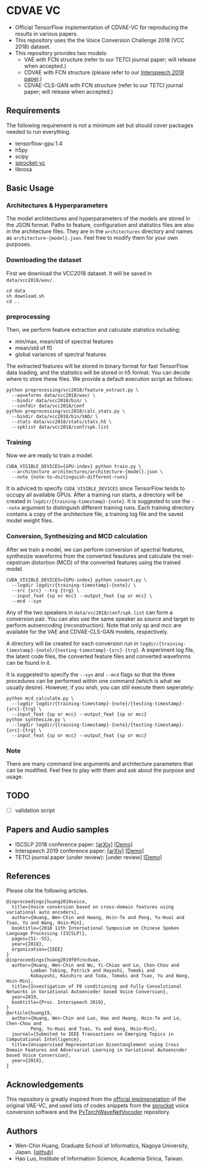 # CDVAE VC
- Official TensorFlow implementation of CDVAE-VC for reproducing the results in various papers.
- This repository uses the the Voice Conversion Challenge 2018 (VCC 2018) dataset.
- This repository provides two models:
  - VAE with FCN structure (refer to our TETCI journal paper; will release when accepted.)
  - CDVAE with FCN structure (please refer to our [Interspeech 2019 paper](https://arxiv.org/pdf/1905.00615.pdf).)
  - CDVAE-CLS-GAN with FCN structure (refer to our TETCI journal paper; will release when accepted.)

## Requirements

The following requirement is not a minimum set but should cover packages needed to run everything.

- tensorflow-gpu 1.4
- h5py
- scipy
- [sprocket-vc](https://github.com/k2kobayashi/sprocket)
- librosa

## Basic Usage

### Architectures & Hyperparameters

The model architectures and hyperparameters of the models are stored in the JSON format. Paths to feature, configuration and statistics files are also in the architecture files. They are in the `architectures` directory and names as `architecture-{model}.json`. Feel free to modify them for your own purposes.

### Downloading the dataset

First we download the VCC2018 dataset. It will be saved in `data/vcc2018/wav/`.

```
cd data
sh download.sh
cd ..
```

### preprocessing

Then, we perform feature extraction and calculate statistics including:

- min/max, mean/std of spectral features
- mean/std of f0
- global variances of spectral features

The extracted features will be stored in binary format for fast TensorFlow data loading, and the statistics will be stored in h5 format. You can decide where to store these files. We provide a default execution script as follows:

```
python preprocessing/vcc2018/feature_extract.py \
  --waveforms data/vcc2018/wav/ \
  --bindir data/vcc2018/bin/ \
  --confdir data/vcc2018/conf
python preprocessing/vcc2018/calc_stats.py \
  --bindir data/vcc2018/bin/VAD/ \
  --stats data/vcc2018/stats/stats.h5 \
  --spklist data/vcc2018/conf/spk.list
```

### Training

Now we are ready to train a model.

``` 
CUDA_VISIBLE_DEVICES={GPU-index} python train.py \
  --architecture architectures/architecture-{model}.json \
  --note {note-to-dsitinguish-different-runs}
```

It is adviced to specify `CUDA_VISIBLE_DEVICES` since TensorFlow tends to occupy all available GPUs. After a training run starts, a directory will be created in `logdir/{training-timestamp}-{note}`. It is suggested to use the `--note` argument to distinguish different training runs. Each training directory contains a copy of the architecture file, a training log file and the saved model weight files.

### Conversion, Synthesizing and MCD calculation

After we train a model, we can perform conversion of spectral features, synthesize waveforms from the converted feautures and calculate the mel-cepstrum distortion (MCD) of the converted features using the trained model.

``` 
CUDA_VISIBLE_DEVICES={GPU-index} python convert.py \
  --logdir logdir/{training-timestamp}-{note}/ \
  --src {src} --trg {trg} \
  --input_feat {sp or mcc} --output_feat {sp or mcc} \
  --mcd --syn
```

Any of the two speakers in `data/vcc2018/conf/spk.list` can form a conversion pair. You can also use the same speaker as source and target to perform autoencoding (reconstruction). Note that only sp and mcc are available for the VAE and CDVAE-CLS-GAN models, respectively.

A directory will be created for each conversion run in `logdir/{training-timestamp}-{note}/{testing-timestamp}-{src}-{trg}`. A experiment log file, the latent code files, the converted feature files and converted waveforms can be found in it.

It is suggested to specify the `--syn` and `--mcd` flags so that the three procedures can be performed within one command (which is what we usually desire). However, if you wish, you can still execute them seperately:

```
python mcd_calculate.py \
  --logdir logdir/{training-timestamp}-{note}/{testing-timestamp}-{src}-{trg} \
  --input_feat {sp or mcc} --output_feat {sp or mcc}
python synthesize.py \
  --logdir logdir/{training-timestamp}-{note}/{testing-timestamp}-{src}-{trg} \
  --input_feat {sp or mcc} --output_feat {sp or mcc}
```

### Note

There are many command line arguments and architecture parameters that can be modified. Feel free to play with them and ask about the purpose and usage.

## TODO

- [ ] validation script

## Papers and Audio samples
- ISCSLP 2018 conference paper: [[arXiv]](https://arxiv.org/pdf/1808.09634.pdf) [[Demo]](https://unilight.github.io/CDVAE-Demo/)
- Interspeech 2019 conference paper: [[arXiv]](https://arxiv.org/pdf/1905.00615.pdf) [[Demo]](https://unilight.github.io/Publication-Demos/publications/f0-fcn-cdvae/)
- TETCI journal paper (under review): [under review] [[Demo]](https://unilight.github.io/CDVAE-GAN-CLS-Demo/)


## References

Please cite the following articles.

```
@inproceedings{huang2018voice,
  title={Voice conversion based on cross-domain features using variational auto encoders},
  author={Huang, Wen-Chin and Hwang, Hsin-Te and Peng, Yu-Huai and Tsao, Yu and Wang, Hsin-Min},
  booktitle={2018 11th International Symposium on Chinese Spoken Language Processing (ISCSLP)},
  pages={51--55},
  year={2018},
  organization={IEEE}
}
@inproceedings{huang2019f0fcncdvae,
  author={Huang, Wen-Chin and Wu, Yi-Chiao and Lo, Chen-Chou and
         Lumban Tobing, Patrick and Hayashi, Tomoki and
         Kobayashi, Kazuhiro and Toda, Tomoki and Tsao, Yu and Wang, Hsin-Min},
  title={Investigation of F0 conditioning and Fully Convolutional Networks in Variational Autoencoder based Voice Conversion},
  year=2019,
  booktitle={Proc. Interspeech 2019},
}
@article{huang19, 
  author={Huang, Wen-Chin and Luo, Hao and Hwang, Hsin-Te and Lo, Chen-Chou and
         Peng, Yu-Huai and Tsao, Yu and Wang, Hsin-Min},
  journal={Submited to IEEE Transactions on Emerging Topics in Computational Intelligence},
  title={Unsupervised Representation Disentanglement using Cross Domain Features and Adversarial Learning in Variational Autoencnder based Voice Conversion}, 
  year={2019},
}

```

## Acknowledgements

This repository is greatly inspired from the [official implmenetation](https://github.com/JeremyCCHsu/vae-npvc) of the original VAE-VC, and used lots of codes snippets from the [sprocket](https://github.com/k2kobayashi/sprocket) voice conversion software and the [PyTorchWaveNetVocoder](https://github.com/kan-bayashi/PytorchWaveNetVocoder) repository.

## Authors

- Wen-Chin Huang, Graduate School of Informatics, Nagoya University, Japan. [[github]](https://github.com/unilight/)
- Hao Luo, Institute of Information Science, Academia Sinica, Taiwan.

